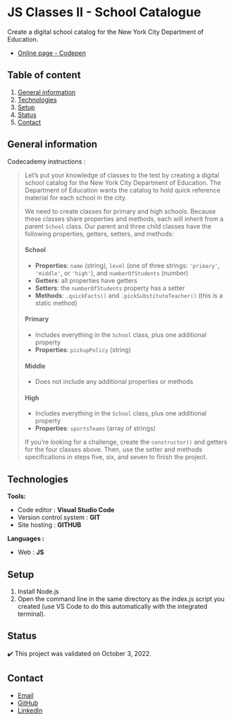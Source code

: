 # JS Classes II - School Catalogue

Create a digital school catalog for the New York City Department of Education.
- [Online page - Codepen](https://codepen.io/ByronMike/pen/ExLMNYp)

## Table of content
1. [General information](#General-information)
2. [Technologies](#Technologies)
3. [Setup](#Setup)
4. [Status](#Status)
5. [Contact](#Contact)

## General information

Codecademy instructions :
> Let’s put your knowledge of classes to the test by creating a digital school catalog for the New York City Department of Education. The Department of Education wants the catalog to hold quick reference material for each school in the city.
> 
> We need to create classes for primary and high schools. Because these classes share properties and methods, each will inherit from a parent  `School`  class. Our parent and three child classes have the following properties, getters, setters, and methods:
> 
> #### School
> 
> -   **Properties**:  `name`  (string),  `level`  (one of three strings:  `'primary'`,  `'middle'`, or  `'high'`), and  `numberOfStudents`  (number)
> -   **Getters**: all properties have getters
> -   **Setters**: the  `numberOfStudents`  property has a setter
> -   **Methods**:  `.quickFacts()`  and  `.pickSubstituteTeacher()`  (this is a static method)
> 
> #### Primary
> 
> -   Includes everything in the  `School`  class, plus one additional property
> -   **Properties**:  `pickupPolicy`  (string)
> 
> #### Middle
> 
> -   Does not include any additional properties or methods
> 
> #### High
> 
> -   Includes everything in the  `School`  class, plus one additional property
> -   **Properties**:  `sportsTeams`  (array of strings)
> 
> If you’re looking for a challenge, create the  `constructor()`  and getters for the four classes above. Then, use the setter and methods specifications in steps five, six, and seven to finish the project.

## Technologies
**Tools:**
 * Code editor : **Visual Studio Code**
 * Version control system : **GIT**
 * Site hosting : **GITHUB**
  
**Languages :**
 * Web : **JS**
 
## Setup
1. Install Node.js
2. Open the command line in the same directory as the index.js script you created (use VS Code to do this automatically with the integrated terminal).

## Status
:heavy_check_mark: This project was validated on October 3, 2022.

## Contact
* [Email](mailto:auger.michaell@gmail.com)
* [GitHub](https://github.com/ByronMike)
* [LinkedIn](https://www.linkedin.com/in/auger-michael/)